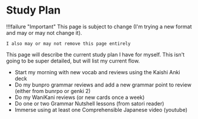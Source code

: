 # Study Plan

!!!failure "Important"
    This page is subject to change (I'm trying a new format and may or may not change it).

    I also may or may not remove this page entirely


This page will describe the current study plan I have for myself. This isn't going to be super detailed, but will list my current flow.

- Start my morning with new vocab and reviews using the Kaishi Anki deck
- Do my bunpro grammar reviews and add a new grammar point to review (either from bunrpo or genki 2)
- Do my WaniKani reviews (or new cards once a week)
- Do one or two Grammar Nutshell lessons (from satori reader)
- Immerse using at least one Comprehensible Japanese video (youtube)
